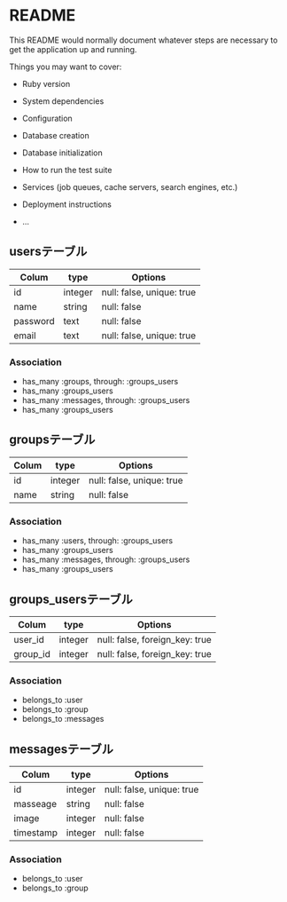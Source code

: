 # README

This README would normally document whatever steps are necessary to get the
application up and running.

Things you may want to cover:

* Ruby version

* System dependencies

* Configuration

* Database creation

* Database initialization

* How to run the test suite

* Services (job queues, cache servers, search engines, etc.)

* Deployment instructions

* ...
## usersテーブル
|Colum|type|Options|
|-----|----|-------|
|id|integer|null: false, unique: true|
|name|string|null: false|
|password|text|null: false|
|email|text|null: false, unique: true|

### Association
- has_many :groups, through: :groups_users
- has_many :groups_users
- has_many :messages, through: :groups_users
- has_many :groups_users

## groupsテーブル
|Colum|type|Options|
|-----|----|-------|
|id|integer|null: false, unique: true|
|name|string|null: false|

### Association
- has_many :users, through: :groups_users
- has_many :groups_users
- has_many :messages, through: :groups_users
- has_many :groups_users

## groups_usersテーブル
|Colum|type|Options|
|-----|----|-------|
|user_id|integer|null: false, foreign_key: true|
|group_id|integer|null: false, foreign_key: true|

### Association
- belongs_to :user
- belongs_to :group
- belongs_to :messages

## messagesテーブル
|Colum|type|Options|
|-----|----|-------|
|id|integer|null: false, unique: true|
|masseage|string|null: false|
|image|integer|null: false|
|timestamp|integer|null: false|

### Association
- belongs_to :user
- belongs_to :group
